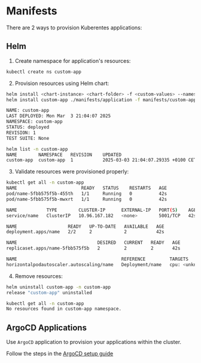 # Manifests

There are 2 ways to provision Kuberentes applications:

## Helm

1. Create namespace for application's resources:

```bash
kubectl create ns custom-app
```

2. Provision resources using Helm chart:

```bash
helm install <chart-instance> <chart-folder> -f <custom-values> --namespace <namespace>
helm install custom-app ./manifests/application -f manifests/custom-app/values.yaml --namespace custom-app

NAME: custom-app
LAST DEPLOYED: Mon Mar  3 21:04:07 2025
NAMESPACE: custom-app
STATUS: deployed
REVISION: 1
TEST SUITE: None
```

```bash
helm list -n custom-app
NAME      	NAMESPACE 	REVISION	UPDATED                            	STATUS  	CHART            	APP VERSION
custom-app	custom-app	1       	2025-03-03 21:04:07.29335 +0100 CET	deployed	application-0.1.0	1.16.0
```

3. Validate resources were provisioned properly:

```bash
kubectl get all -n custom-app
NAME                        READY   STATUS    RESTARTS   AGE
pod/name-5fbb575f5b-455th   1/1     Running   0          42s
pod/name-5fbb575f5b-mwxrt   1/1     Running   0          42s

NAME           TYPE        CLUSTER-IP      EXTERNAL-IP   PORT(S)    AGE
service/name   ClusterIP   10.96.167.182   <none>        5001/TCP   42s

NAME                   READY   UP-TO-DATE   AVAILABLE   AGE
deployment.apps/name   2/2     2            2           42s

NAME                              DESIRED   CURRENT   READY   AGE
replicaset.apps/name-5fbb575f5b   2         2         2       42s

NAME                                       REFERENCE         TARGETS              MINPODS   MAXPODS   REPLICAS   AGE
horizontalpodautoscaler.autoscaling/name   Deployment/name   cpu: <unknown>/80%   2         5         2          42s
```

4. Remove resources:

```bash
helm uninstall custom-app -n custom-app
release "custom-app" uninstalled
```

```bash
kubectl get all -n custom-app
No resources found in custom-app namespace.
```

## ArgoCD Applications

Use `ArgoCD` application to provision your applications within the cluster.

Follow the steps in the [ArgoCD setup guide](/argocd/README.md)
